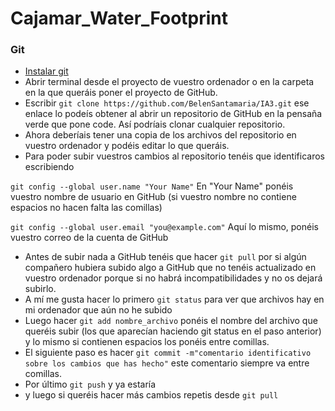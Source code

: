 # Cajamar_Water_Footprint

### Git

* [Instalar git](https://git-scm.com/downloads)
* Abrir terminal desde el proyecto de vuestro ordenador o en la carpeta en la que queráis poner el proyecto de GitHub.
* Escribir `git clone https://github.com/BelenSantamaria/IA3.git` ese enlace lo podeís obtener al abrir un repositorio de GitHub en la pensaña verde que pone code. Así podríais clonar cualquier repositorio.
* Ahora deberíais tener una copia de los archivos del repositorio en vuestro ordenador y podéis editar lo que queráis.
* Para poder subir vuestros cambios al repositorio tenéis que identificaros escribiendo 

`git config --global user.name "Your Name"` En "Your Name" ponéis vuestro nombre de usuario en GitHub (si vuestro nombre no contiene espacios no hacen falta las comillas)

`git config --global user.email "you@example.com"` Aquí lo mismo, ponéis vuestro correo de la cuenta de GitHub

* Antes de subir nada a GitHub tenéis que hacer `git pull` por si algún compañero hubiera subido algo a GitHub que no tenéis actualizado en vuestro ordenador porque si no habrá incompatibilidades y no os dejará subirlo.
* A mí me gusta hacer lo primero `git status` para ver que archivos hay en mi ordenador que aún no he subido
* Luego hacer `git add nombre_archivo` ponéis el nombre del archivo que queréis subir (los que aparecían haciendo git status en el paso anterior) y lo mismo si contienen espacios los ponéis entre comillas.
* El siguiente paso es hacer `git commit -m"comentario identificativo sobre los cambios que has hecho"` este comentario siempre va entre comillas.
* Por último `git push` y ya estaría
* y luego si queréis hacer más cambios repetis desde `git pull`
